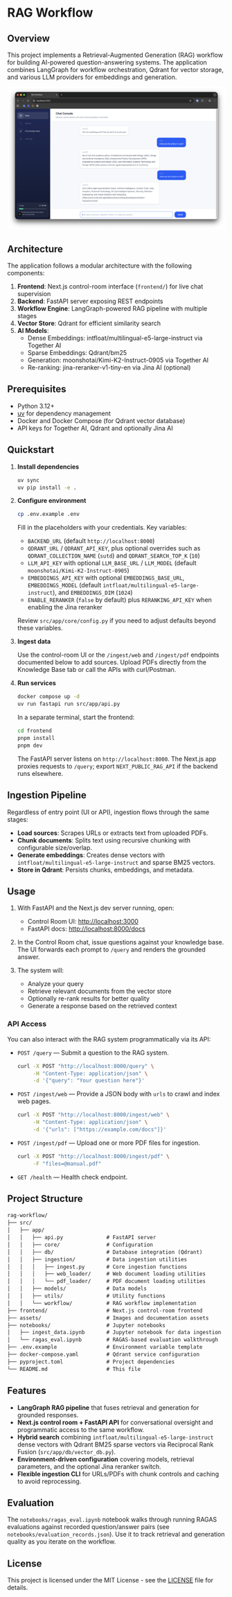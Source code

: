 # RAG Workflow

## Overview

This project implements a Retrieval-Augmented Generation (RAG) workflow for building AI-powered question-answering systems. The application combines LangGraph for workflow orchestration, Qdrant for vector storage, and various LLM providers for embeddings and generation.

![RAG Workflow](assets/rag-workflow.png)

## Architecture

The application follows a modular architecture with the following components:

1. **Frontend**: Next.js control-room interface (`frontend/`) for live chat supervision
2. **Backend**: FastAPI server exposing REST endpoints
3. **Workflow Engine**: LangGraph-powered RAG pipeline with multiple stages
4. **Vector Store**: Qdrant for efficient similarity search
5. **AI Models**:
   - Dense Embeddings: intfloat/multilingual-e5-large-instruct via Together AI
   - Sparse Embeddings: Qdrant/bm25
   - Generation: moonshotai/Kimi-K2-Instruct-0905 via Together AI
   - Re-ranking: jina-reranker-v1-tiny-en via Jina AI (optional)

## Prerequisites

- Python 3.12+
- [uv](https://github.com/astral-sh/uv) for dependency management
- Docker and Docker Compose (for Qdrant vector database)
- API keys for Together AI, Qdrant and optionally Jina AI

## Quickstart

1. **Install dependencies**

   ```bash
   uv sync
   uv pip install -e .
   ```

2. **Configure environment**

   ```bash
   cp .env.example .env
   ```

   Fill in the placeholders with your credentials. Key variables:
   - `BACKEND_URL` (default `http://localhost:8000`)
   - `QDRANT_URL` / `QDRANT_API_KEY`, plus optional overrides such as `QDRANT_COLLECTION_NAME` (`sutd`) and `QDRANT_SEARCH_TOP_K` (`10`)
   - `LLM_API_KEY` with optional `LLM_BASE_URL` / `LLM_MODEL` (default `moonshotai/Kimi-K2-Instruct-0905`)
   - `EMBEDDINGS_API_KEY` with optional `EMBEDDINGS_BASE_URL`, `EMBEDDINGS_MODEL` (default `intfloat/multilingual-e5-large-instruct`), and `EMBEDDINGS_DIM` (`1024`)
   - `ENABLE_RERANKER` (`false` by default) plus `RERANKING_API_KEY` when enabling the Jina reranker

   Review `src/app/core/config.py` if you need to adjust defaults beyond these variables.

3. **Ingest data**

   Use the control-room UI or the `/ingest/web` and `/ingest/pdf` endpoints documented below to add sources. Upload PDFs directly from the Knowledge Base tab or call the APIs with curl/Postman.

4. **Run services**

   ```bash
   docker compose up -d
   uv run fastapi run src/app/api.py
   ```

   In a separate terminal, start the frontend:

   ```bash
   cd frontend
   pnpm install
   pnpm dev
   ```

   The FastAPI server listens on `http://localhost:8000`. The Next.js app proxies requests to `/query`; export `NEXT_PUBLIC_RAG_API` if the backend runs elsewhere.

## Ingestion Pipeline

Regardless of entry point (UI or API), ingestion flows through the same stages:

- **Load sources**: Scrapes URLs or extracts text from uploaded PDFs.
- **Chunk documents**: Splits text using recursive chunking with configurable size/overlap.
- **Generate embeddings**: Creates dense vectors with `intfloat/multilingual-e5-large-instruct` and sparse BM25 vectors.
- **Store in Qdrant**: Persists chunks, embeddings, and metadata.

## Usage

1. With FastAPI and the Next.js dev server running, open:
   - Control Room UI: <http://localhost:3000>
   - FastAPI docs: <http://localhost:8000/docs>

2. In the Control Room chat, issue questions against your knowledge base. The UI forwards each prompt to `/query` and renders the grounded answer.

3. The system will:
   - Analyze your query
   - Retrieve relevant documents from the vector store
   - Optionally re-rank results for better quality
   - Generate a response based on the retrieved context

### API Access

You can also interact with the RAG system programmatically via its API:

- `POST /query` — Submit a question to the RAG system.

  ```bash
  curl -X POST "http://localhost:8000/query" \
       -H "Content-Type: application/json" \
       -d '{"query": "Your question here"}'
  ```

- `POST /ingest/web` — Provide a JSON body with `urls` to crawl and index web pages.

  ```bash
  curl -X POST "http://localhost:8000/ingest/web" \
       -H "Content-Type: application/json" \
       -d '{"urls": ["https://example.com/docs"]}'
  ```

- `POST /ingest/pdf` — Upload one or more PDF files for ingestion.

  ```bash
  curl -X POST "http://localhost:8000/ingest/pdf" \
       -F "files=@manual.pdf"
  ```

- `GET /health` — Health check endpoint.

## Project Structure

```md
rag-workflow/
├── src/
│   ├── app/
│   │   ├── api.py              # FastAPI server
│   │   ├── core/               # Configuration
│   │   ├── db/                 # Database integration (Qdrant)
│   │   ├── ingestion/          # Data ingestion utilities
│   │   │   ├── ingest.py       # Core ingestion functions
│   │   │   ├── web_loader/     # Web document loading utilities
│   │   │   └── pdf_loader/     # PDF document loading utilities
│   │   ├── models/             # Data models
│   │   ├── utils/              # Utility functions
│   │   └── workflow/           # RAG workflow implementation
├── frontend/                   # Next.js control-room frontend
├── assets/                     # Images and documentation assets
├── notebooks/                  # Jupyter notebooks
│   ├── ingest_data.ipynb       # Jupyter notebook for data ingestion
│   └── ragas_eval.ipynb        # RAGAS-based evaluation walkthrough
├── .env.example                # Environment variable template
├── docker-compose.yaml         # Qdrant service configuration
├── pyproject.toml              # Project dependencies
└── README.md                   # This file
```

## Features

- **LangGraph RAG pipeline** that fuses retrieval and generation for grounded responses.
- **Next.js control room + FastAPI API** for conversational oversight and programmatic access to the same workflow.
- **Hybrid search** combining `intfloat/multilingual-e5-large-instruct` dense vectors with Qdrant BM25 sparse vectors via Reciprocal Rank Fusion (`src/app/db/vector_db.py`).
- **Environment-driven configuration** covering models, retrieval parameters, and the optional Jina reranker switch.
- **Flexible ingestion CLI** for URLs/PDFs with chunk controls and caching to avoid reprocessing.

## Evaluation

The `notebooks/ragas_eval.ipynb` notebook walks through running RAGAS evaluations against recorded question/answer pairs (see `notebooks/evaluation_records.json`). Use it to track retrieval and generation quality as you iterate on the workflow.

## License

This project is licensed under the MIT License - see the [LICENSE](LICENSE) file for details.
